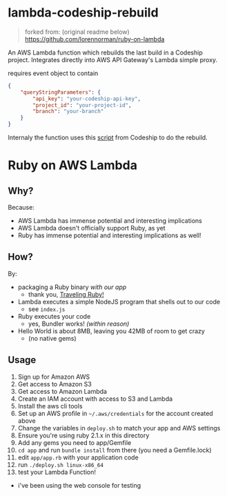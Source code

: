 # lambda-codeship-rebuild

> forked from: (original readme below) https://github.com/lorennorman/ruby-on-lambda

An AWS Lambda function which rebuilds the last build in a Codeship project. Integrates directly into AWS API Gateway's Lambda simple proxy.

requires event object to contain
```json
{
    "queryStringParameters": {
        "api_key": "your-codeship-api-key",
        "project_id": "your-project-id",
        "branch": "your-branch"
    }
}

```
Internaly the function uses this [script](https://github.com/codeship/scripts/blob/master/utilities/codeship_restart_build.sh) from Codeship to do the rebuild.

# Ruby on AWS Lambda

## Why?

Because:

- AWS Lambda has immense potential and interesting implications
- AWS Lambda doesn't officially support Ruby, as yet
- Ruby has immense potential and interesting implications as well!

## How?

By:

- packaging a Ruby binary _with our app_
  - thank you, [Traveling Ruby!](http://phusion.github.io/traveling-ruby/)
- Lambda executes a simple NodeJS program that shells out to our code
  - see `index.js`
- Ruby executes your code
  - yes, Bundler works! *(within reason)*
- Hello World is about 8MB, leaving you 42MB of room to get crazy
  - (no native gems)

## Usage

1. Sign up for Amazon AWS
2. Get access to Amazon S3
3. Get access to Amazon Lambda
4. Create an IAM account with access to S3 and Lambda
5. Install the aws cli tools
6. Set up an AWS profile in `~/.aws/credentials` for the account created above
7. Change the variables in `deploy.sh` to match your app and AWS settings
8. Ensure you're using ruby 2.1.x in this directory
9. Add any gems you need to app/Gemfile
10. `cd app` and run `bundle install` from there (you need a Gemfile.lock)
11. edit `app/app.rb` with your application code
12. run `./deploy.sh linux-x86_64`
13. test your Lambda Function!
  - i've been using the web console for testing

